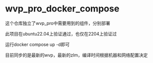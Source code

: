 # wvp_pro_docker_compose
这个仓库独立了wvp_pro中需要用到的组件，分别部署

此项目在ubuntu22.04上验证通过，也仅在2204上验证过

运行docker compose up -d即可

目前同步的是最新的wvp，最新的zlm，编译时间根据机器和网络配置决定

